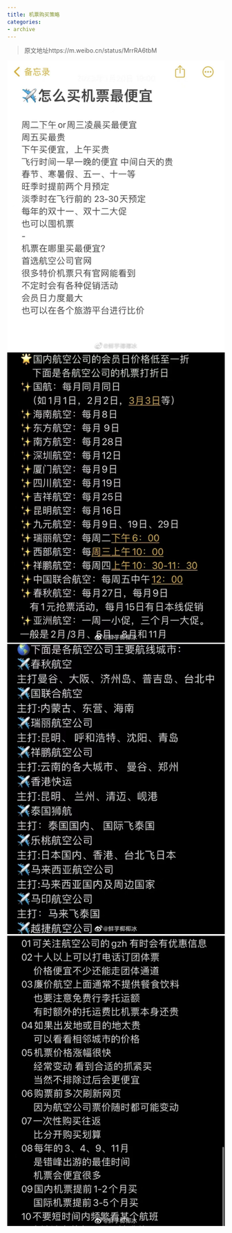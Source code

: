 ```yaml
---
title: 机票购买策略
categories:
- archive
---
```


> 原文地址https://m.weibo.cn/status/MrrRA6tbM
<!-- toc -->
<!-- more -->
![1](./../../img/机票购买策略/FoMpYueaUAExMe-.jpg)
![2](./../../img/机票购买策略/FoMpY-daIAELNr-.jpg)
![3](./../../img/机票购买策略/FoMpZTeakAAAmi0.jpg)
![4](./../../img/机票购买策略/FoMpZmXaYAAMMBR.jpg)